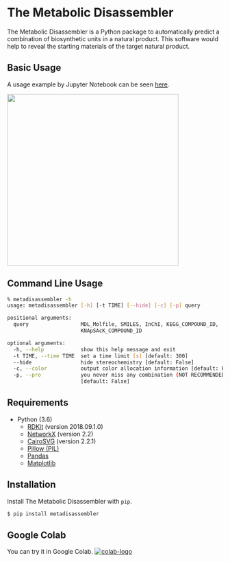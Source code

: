 # The Metabolic Disassembler

The Metabolic Disassembler is a Python package to automatically predict a combination of biosynthetic units in a natural product. This software would help to reveal the starting materials of the target natural product.  

  
## Basic Usage
A usage example by Jupyter Notebook can be seen [here](https://github.com/the-metabolic-disassembler/metadisassembler/blob/master/jupyter_usecase/basic_usage.ipynb).   

<a href="https://github.com/the-metabolic-disassembler/metadisassembler/blob/master/jupyter_usecase/basic_usage.ipynb"><img src="https://raw.githubusercontent.com/the-metabolic-disassembler/metadisassembler/master/jupyter_usecase/jupyter01.png" width="400"></a>
   

## Command Line Usage

```bash
% metadisassembler -h
usage: metadisassembler [-h] [-t TIME] [--hide] [-c] [-p] query

positional arguments:
  query                 MDL_Molfile, SMILES, InChI, KEGG_COMPOUND_ID,
                        KNApSAcK_COMPOUND_ID

optional arguments:
  -h, --help            show this help message and exit
  -t TIME, --time TIME  set a time limit [s] [default: 300]
  --hide                hide stereochemistry [default: False]
  -c, --color           output color allocation information [default: False]
  -p, --pro             you never miss any combination (NOT RECOMMENDED).
                        [default: False]
```

## Requirements

- Python (3.6)
  - [RDKit](https://www.rdkit.org) (version 2018.09.1.0)
  - [NetworkX](https://networkx.github.io/documentation/stable/) (version 2.2)
  - [CairoSVG](https://cairosvg.org) (version 2.2.1)
  - [Pillow (PIL)](https://pillow.readthedocs.io/en/stable/)
  - [Pandas](https://pandas.pydata.org)
  - [Matplotlib](https://matplotlib.org)
  
## Installation

Install The Metabolic Disassembler with `pip`.  
  
```bash
$ pip install metadisassembler
```

## Google Colab

You can try it in Google Colab. [![colab-logo](https://colab.research.google.com/assets/colab-badge.svg)](https://colab.research.google.com/github/the-metabolic-disassembler/metadisassembler/blob/master/jupyter_usecase/basic_usage_in_colab.ipynb)
